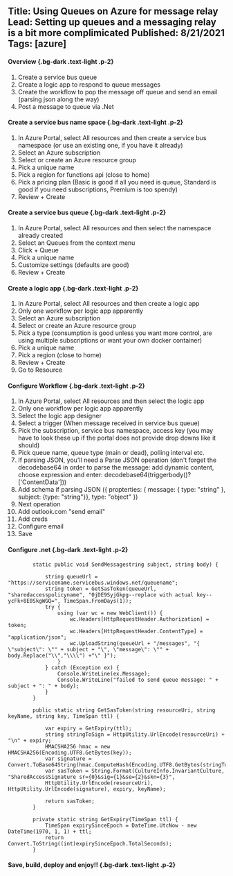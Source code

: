 Title: Using Queues on Azure for message relay
Lead: Setting up queues and a messaging relay is a bit more complimicated
Published: 8/21/2021
Tags: [azure]
---

#### Overview {.bg-dark .text-light .p-2}

1. Create a service bus queue
2. Create a logic app to respond to queue messages
3. Create the workflow to pop the message off queue and send an email (parsing json along the way)
4. Post a message to queue via .Net

#### Create a service bus name space {.bg-dark .text-light .p-2}

1. In Azure Portal, select All resources and then create a service bus namespace (or use an existing one, if you have it already)
5. Select an Azure subscription
5. Select or create an Azure resource group
6. Pick a unique name
7. Pick a region for functions api (close to home)
9. Pick a pricing plan (Basic is good if all you need is queue, Standard is good if you need subscriptions, Premium is too spendy)
14. Review + Create

#### Create a service bus queue {.bg-dark .text-light .p-2}

1. In Azure Portal, select All resources and then select the namespace already created
5. Select an Queues from the context menu
5. Click + Queue
6. Pick a unique name
7. Customize settings (defaults are good)
9. Review + Create

#### Create a logic app {.bg-dark .text-light .p-2}

1. In Azure Portal, select All resources and then create a logic app
2. Only one workflow per logic app apparently
5. Select an Azure subscription
5. Select or create an Azure resource group
6. Pick a type (consumption is good unless you want more control, are using multiple subscriptions or want your own docker container)
6. Pick a unique name
7. Pick a region (close to home)
14. Review + Create
15. Go to Resource

#### Configure Workflow {.bg-dark .text-light .p-2}

1. In Azure Portal, select All resources and then select the logic app
2. Only one workflow per logic app apparently
5. Select the logic app designer
5. Select a trigger (When message received in service bus queue)
6. Pick the subscription, service bus namespace, access key (you may have to look these up if the portal does not provide drop downs like it should)
6. Pick queue name, queue type (main or dead), polling interval etc.
7. If parsing JSON, you'll need a Parse JSON operation (don't forget the decodebase64 in order to parse the message: add dynamic content, choose expression and enter: decodebase64(triggerbody()?['ContentData']))
8. Add schema if parsing JSON ({ propterties: { message: { type: "string" }, subject: {type: "string"}}, type: "object" })
9. Next operation
1. Add outlook.com "send email"
2. Add creds
3. Configure email
14. Save

#### Configure .net {.bg-dark .text-light .p-2}

```
        static public void SendMessagestring subject, string body) {
 
            string queueUrl = "https://servicename.servicebus.windows.net/queuename";
            string token = GetSasToken(queueUrl, "sharedaccesspolicyname", "0jDE9SyjGkpg--replace with actual key--ycFk+8E0SkgWGQ=", TimeSpan.FromDays(1));
            try {
                using (var wc = new WebClient()) {
                    wc.Headers[HttpRequestHeader.Authorization] = token;
                    wc.Headers[HttpRequestHeader.ContentType] = "application/json";
                    wc.UploadString(queueUrl + "/messages", "{ \"subject\": \"" + subject + "\", \"message\": \"" + body.Replace("\\","\\\\") +"\" }");
                }
            } catch (Exception ex) {
                Console.WriteLine(ex.Message);
                Console.WriteLine("failed to send queue message: " + subject + ": " + body);
            }
        }
 
        public static string GetSasToken(string resourceUri, string keyName, string key, TimeSpan ttl) {
 
            var expiry = GetExpiry(ttl);
            string stringToSign = HttpUtility.UrlEncode(resourceUri) + "\n" + expiry;
            HMACSHA256 hmac = new HMACSHA256(Encoding.UTF8.GetBytes(key));
            var signature = Convert.ToBase64String(hmac.ComputeHash(Encoding.UTF8.GetBytes(stringToSign)));
            var sasToken = String.Format(CultureInfo.InvariantCulture, "SharedAccessSignature sr={0}&sig={1}&se={2}&skn={3}",
            HttpUtility.UrlEncode(resourceUri), HttpUtility.UrlEncode(signature), expiry, keyName);
 
            return sasToken;
        }
 
        private static string GetExpiry(TimeSpan ttl) {
            TimeSpan expirySinceEpoch = DateTime.UtcNow - new DateTime(1970, 1, 1) + ttl;
            return Convert.ToString((int)expirySinceEpoch.TotalSeconds);
        }
```

#### Save, build, deploy and enjoy!!  {.bg-dark .text-light .p-2}
